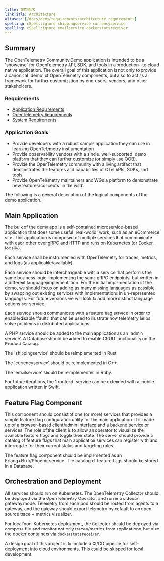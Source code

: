 ```yaml
---
title: 架构需求
linkTitle: Architecture
aliases: [/docs/demo/requirements/architecture_requirements]
spelling: cSpell:ignore shippingservice currencyservice
spelling: cSpell:ignore emailservice dockerstatsreceiver
---
```


## Summary

The OpenTelemetry Community Demo application is intended to be a 'showcase' for
OpenTelemetry API, SDK, and tools in a production-lite cloud native application.
The overall goal of this application is not only to provide a canonical 'demo'
of OpenTelemetry components, but also to act as a framework for further
customization by end-users, vendors, and other stakeholders.

### Requirements

- [Application Requirements](../application/)
- [OpenTelemetry Requirements](../opentelemetry/)
- [System Requirements](../system/)

### Application Goals

- Provide developers with a robust sample application they can use in learning
  OpenTelemetry instrumentation.
- Provide observability vendors with a single, well-supported, demo platform
  that they can further customize (or simply use OOB).
- Provide the OpenTelemetry community with a living artifact that demonstrates
  the features and capabilities of OTel APIs, SDKs, and tools.
- Provide OpenTelemetry maintainers and WGs a platform to demonstrate new
  features/concepts 'in the wild'.

The following is a general description of the logical components of the demo
application.

## Main Application

The bulk of the demo app is a self-contained microservice-based application that
does some useful 'real-world' work, such as an eCommerce site. This application
is composed of multiple services that communicate with each other over gRPC and
HTTP and runs on Kubernetes (or Docker, locally).

Each service shall be instrumented with OpenTelemetry for traces, metrics, and
logs (as applicable/available).

Each service should be interchangeable with a service that performs the same
business logic, implementing the same gRPC endpoints, but written in a different
language/implementation. For the initial implementation of the demo, we should
focus on adding as many missing languages as possible by swapping out existing
services with implementations in un-represented languages. For future versions
we will look to add more distinct language options per service.

Each service should communicate with a feature flag service in order to
enable/disable 'faults' that can be used to illustrate how telemetry helps solve
problems in distributed applications.

A PHP service should be added to the main application as an 'admin service'. A
Database should be added to enable CRUD functionality on the Product Catalog.

The 'shippingservice' should be reimplemented in Rust.

The 'currencyservice' should be reimplemented in C++.

The 'emailservice' should be reimplemented in Ruby.

For future iterations, the 'frontend' service can be extended with a mobile
application written in Swift.

## Feature Flag Component

This component should consist of one (or more) services that provides a simple
feature flag configuration utility for the main application. It is made up of a
browser-based client/admin interface and a backend service or services. The role
of the client is to allow an operator to visualize the available feature flags
and toggle their state. The server should provide a catalog of feature flags
that main application services can register with and interrogate for their
current status and targeting rules.

The feature flag component should be implemented as an Erlang+Elixir/Phoenix
service. The catalog of feature flags should be stored in a Database.

## Orchestration and Deployment

All services should run on Kubernetes. The OpenTelemetry Collector should be
deployed via the OpenTelemetry Operator, and run in a sidecar + gateway mode.
Telemetry from each pod should be routed from agents to a gateway, and the
gateway should export telemetry by default to an open source trace + metrics
visualizer.

For local/non-Kubernetes deployment, the Collector should be deployed via
compose file and monitor not only traces/metrics from applications, but also the
docker containers via `dockerstatsreceiver`.

A design goal of this project is to include a CI/CD pipeline for self-deployment
into cloud environments. This could be skipped for local development.

